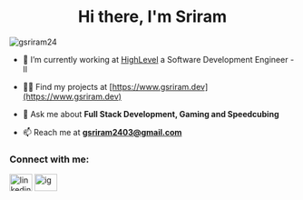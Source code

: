 <h1 align="center">Hi there, I'm Sriram</h1>

<p align="left"> <img src="https://komarev.com/ghpvc/?username=gsriram24" alt="gsriram24" /> </p>

- 🔭 I’m currently working at [HighLevel](https://www.gohighlevel.com/) a Software Development Engineer - II

- 👨‍💻 Find my projects at [https://www.gsriram.dev](https://www.gsriram.dev)

- 💬 Ask me about **Full Stack Development, Gaming and Speedcubing**

- 📫 Reach me at **gsriram2403@gmail.com**

<p align="left">
<h3 align="left">Connect with me:</h3>
<a href="https://www.linkedin.com/in/gsriram24/" target="blank"><img align="center" src="https://cdn.jsdelivr.net/npm/simple-icons@3.0.1/icons/linkedin.svg" alt="linkedin" height="30" width="40" /></a>
<a href="https://instagram.com/gsriram24" target="blank"><img align="center" src="https://cdn.jsdelivr.net/npm/simple-icons@3.0.1/icons/instagram.svg" alt="ig" height="30" width="40" /></a>
</p>

